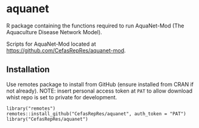 # aquanet
R package containing the functions required to run AquaNet-Mod (The Aquaculture Disease Network Model).

Scripts for AquaNet-Mod located at https://github.com/CefasRepRes/aquanet-mod.


## Installation

Use remotes package to install from GitHub (ensure installed from CRAN if not already). NOTE: insert personal access token at `PAT` to allow download whist repo is set to private for development.

````
library("remotes")
remotes::install_github("CefasRepRes/aquanet", auth_token = "PAT")
library("CefasRepRes/aquanet")
````
